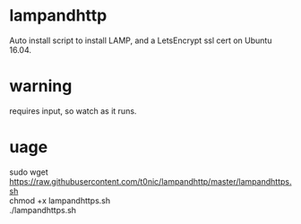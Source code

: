 # lampandhttp
Auto install script to install LAMP, and a LetsEncrypt ssl cert on Ubuntu 16.04.

# warning
requires input, so watch as it runs.

# uage
sudo wget https://raw.githubusercontent.com/t0nic/lampandhttp/master/lampandhttps.sh <br>
chmod +x lampandhttps.sh <br>
./lampandhttps.sh <br>
